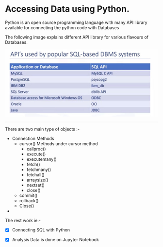 # Accessing Data using Python.


Python is an open source programming language with many API library available for connecting the python code with Databases

The following image explains different API library for various flavours of Databases.

<img src = "assets/SQL API Library.JPG" raw = true
    alt = "Library" />

----------

There are two main type of objects :- 

- Connection Methods 
    - cursor()
        Methods under cursor method
        - callproc()
        - execute()
        - executemany()
        - fetch()
        - fetchmany()
        - fetchall()
        - arraysize()
        - nextset()
        - close()
    - commit()
    - rollback()
    - Close()
- 
The rest work ie:-
- [x] Connecting SQL with Python
- [x] Analysis Data is done on Jupyter Notebook

